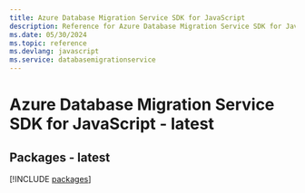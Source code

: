 ```yaml
---
title: Azure Database Migration Service SDK for JavaScript
description: Reference for Azure Database Migration Service SDK for JavaScript
ms.date: 05/30/2024
ms.topic: reference
ms.devlang: javascript
ms.service: databasemigrationservice
---
```

# Azure Database Migration Service SDK for JavaScript - latest
## Packages - latest
[!INCLUDE [packages](database-migration-service-index.md)]